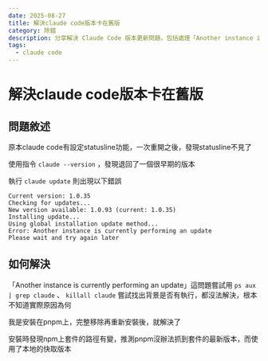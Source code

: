 ```yaml
---
date: 2025-08-27
title: 解決claude code版本卡在舊版
category: 除錯
description: 分享解決 Claude Code 版本更新問題，包括處理「Another instance is currently performing an update」錯誤，以及 pnpm 套件管理的注意事項。
tags:
  - claude code
---
```


# 解決claude code版本卡在舊版

## 問題敘述

原本claude code有設定statusline功能，一次重開之後，發現statusline不見了

使用指令 `claude --version` ，發現退回了一個很早期的版本

執行 `claude update` 則出現以下錯誤

```
Current version: 1.0.35
Checking for updates...
New version available: 1.0.93 (current: 1.0.35)
Installing update...
Using global installation update method...
Error: Another instance is currently performing an update
Please wait and try again later
```

## 如何解決

「Another instance is currently performing an update」這問題嘗試用 `ps aux | grep claude` 、 `killall claude` 嘗試找出背景是否有執行，都沒法解決，根本不知道實際原因為何

我是安裝在pnpm上，完整移除再重新安裝後，就解決了

安裝時發現npm上套件的路徑有變，推測pnpm沒辦法抓到套件的最新版本，而使用了本地的快取版本
